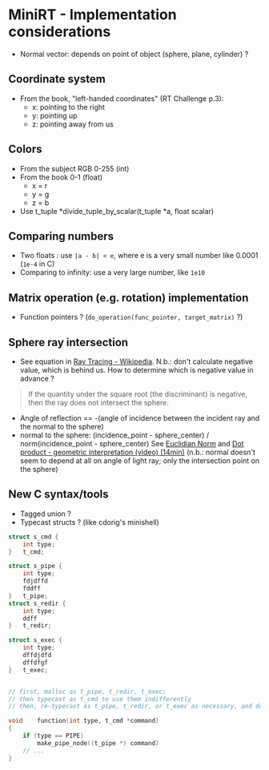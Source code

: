 # MiniRT - Implementation considerations

- Normal vector: depends on point of object (sphere, plane, cylinder) ?

## Coordinate system
- From the book, "left-handed coordinates" (RT Challenge p.3):
	- x: pointing to the right
	- y: pointing up
	- z: pointing away from us

## Colors
- From the subject RGB 0-255 (int)
- From the book 0-1 (float)
	- x = r
	- y = g
	- z = b
- Use t_tuple	*divide_tuple_by_scalar(t_tuple *a, float scalar)

## Comparing numbers
- Two floats : use `|a - b| < e`, where e is a very small number like 0.0001 (`1e-4` in C)
- Comparing to infinity: use a very large number, like `1e10`

## Matrix operation (e.g. rotation) implementation
- Function pointers ? (`do_operation(func_pointer, target_matrix)` ?)

## Sphere ray intersection
- See equation in [Ray Tracing - Wikipedia](https://en.wikipedia.org/wiki/Ray_tracing_(graphics)#Example). N.b.: don't calculate negative value, which is behind us. How to determine which is negative value in advance ?
> If the quantity under the square root (the discriminant) is negative, then the ray does not intersect the sphere. 
- Angle of reflection == -(angle of incidence between the incident ray and the normal to the sphere)
- normal to the sphere: (incidence_point - sphere_center) / norm(incidence_point - sphere_center)
See [Euclidian Norm](https://en.wikipedia.org/wiki/Euclidean_space#Euclidean_norm)
and [Dot product - geometric interpretation (video) (14min)](https://www.youtube.com/watch?v=LyGKycYT2v0)
(n.b.: normal doesn't seem to depend at all on angle of light ray; only the intersection point on the sphere)


## New C syntax/tools
- Tagged union ?
- Typecast structs ? (like cdorig's minishell)
```c
struct s_cmd {
	int type;
}	t_cmd;

struct s_pipe {
	int type;
	fdjdffd
	fddff
}	t_pipe;
struct s_redir {
	int type;
	ddff
}	t_redir;

struct s_exec {
	int type;
	dffdjdfd
	dffdfgf
}	t_exec;


// first, malloc as t_pipe, t_redir, t_exec;
// then typecast as t_cmd to use them indifferently
// then, re-typecast as t_pipe, t_redir, or t_exec as necessary, and data is still there as it hasn't been freed

void	function(int type, t_cmd *command)
{
	if (type == PIPE)
		make_pipe_node((t_pipe *) command)
	// ...
}
```